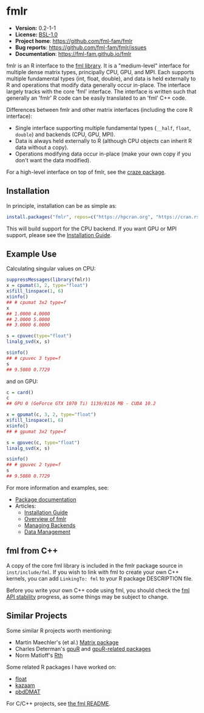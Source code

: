 # fmlr

* **Version:** 0.2-1-1
* **License:** [BSL-1.0](http://opensource.org/licenses/BSL-1.0)
* **Project home**: https://github.com/fml-fam/fmlr
* **Bug reports**: https://github.com/fml-fam/fmlr/issues
* **Documentation**: https://fml-fam.github.io/fmlr


fmlr is an R interface to the [fml library](https://github.com/fml-fam/fml). It is a "medium-level" interface for multiple dense matrix types, principally CPU, GPU, and MPI. Each supports multiple fundamental types (int, float, double), and data is held externally to R and operations that modify data generally occur in-place. The interface largely tracks with the core 'fml' interface. The interface is written such that generally an 'fmlr' R code can be easily translated to an 'fml' C++ code.

Differences between fmlr and other matrix interfaces (including the core R interface):

* Single interface supporting multiple fundamental types (`__half`, `float`, `double`) and backends (CPU, GPU, MPI).
* Data is always held externally to R (although CPU objects can inherit R data without a copy).
* Operations modifying data occur in-place (make your own copy if you don't want the data modified).

For a high-level interface on top of fmlr, see the [craze package](https://github.com/fml-fam/craze).



## Installation

In principle, installation can be as simple as:

```r
install.packages("fmlr", repos=c("https://hpcran.org", "https://cran.rstudio.com"))
```

This will build support for the CPU backend. If you want GPU or MPI support, please see the [Installation Guide](https://fml-fam.github.io/fmlr/html/articles/01-installation.html).



## Example Use

Calculating singular values on CPU:

```r
suppressMessages(library(fmlr))
x = cpumat(3, 2, type="float")
x$fill_linspace(1, 6)
x$info()
## # cpumat 3x2 type=f
x
## 1.0000 4.0000 
## 2.0000 5.0000 
## 3.0000 6.0000 

s = cpuvec(type="float")
linalg_svd(x, s)

s$info()
## # cpuvec 3 type=f
s
## 9.5080 0.7729 
```

and on GPU:

```r
c = card()
c
## GPU 0 (GeForce GTX 1070 Ti) 1139/8116 MB - CUDA 10.2

x = gpumat(c, 3, 2, type="float")
x$fill_linspace(1, 6)
x$info()
## # gpumat 3x2 type=f 

s = gpuvec(c, type="float")
linalg_svd(x, s)

s$info()
## # gpuvec 2 type=f 
s
## 9.5080 0.7729 
```

For more information and examples, see:

* [Package documentation](https://fml-fam.github.io/fmlr)
* Articles:
    - [Installation Guide](https://fml-fam.github.io/fmlr/html/articles/01-installation.html)
    - [Overview of fmlr](https://fml-fam.github.io/fmlr/html/articles/02-overview.html)
    - [Managing Backends](https://fml-fam.github.io/fmlr/html/articles/03-backends.html)
    - [Data Management](https://fml-fam.github.io/fmlr/html/articles/04-data.html)



## fml from C++

A copy of the core fml library is included in the fmlr package source in `inst/include/fml`. If you wish to link with fml to create your own C++ kernels, you can add `LinkingTo: fml` to your R package DESCRIPTION file.

Before you write your own C++ code using fml, you should check the [fml API stability](https://github.com/fml-fam/fml#api-stability) progress, as some things may be subject to change.



## Similar Projects

Some similar R projects worth mentioning:

* Martin Maechler's (et al.) [Matrix package](https://cran.r-project.org/web/packages/Matrix/index.html)
* Charles Determan's [gpuR](https://github.com/cdeterman/gpuR) and [gpuR-related packages](https://github.com/gpuRcore)
* Norm Matloff's [Rth](https://github.com/Rth-org/Rth)

Some related R packages I have worked on:

* [float](https://github.com/wrathematics/float)
* [kazaam](https://github.com/RBigData/kazaam)
* [pbdDMAT](https://github.com/RBigData/pbdDMAT)

For C/C++ projects, see [the fml README](https://github.com/fml-fam/fml#philosophy-and-similar-projects).
